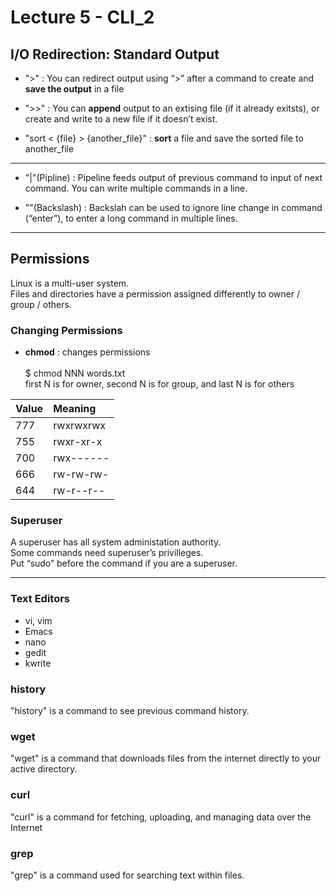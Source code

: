 # Lecture 5 - CLI_2


## I/O Redirection: Standard Output

- ">" : You can redirect output using “>” after a command to create and **save the
output** in a file

- ">>" :  You can **append** output to an extising file (if it already exitsts),
or create and write to a new file if it doesn’t exist.

- "sort < {file} > {another_file}" : **sort** a file and save the sorted file to another_file

---

- "|"(Pipline) : Pipeline feeds output of previous command to input of next command. You can write multiple commands in a line.

- "\"(Backslash) : Backslah can be used to ignore line change in command (“enter”), to enter a long command in multiple lines.

---

## Permissions
Linux is a multi-user system.<br>
Files and directories have a permission assigned differently to owner / group / others.

### Changing Permissions
- **chmod** : changes permissions<br><br>$ chmod NNN words.txt
    <br> first N is for owner, second N is for group, and last N is for others

|Value|Meaning|
|:---|:---|
|777|rwxrwxrwx|
|755|rwxr-xr-x|
|700|rwx------|
|666|rw-rw-rw-|
|644|rw-r--r--|

### Superuser
A superuser has all system administation authority.
<br>Some commands need superuser’s privilleges.
<br>Put “sudo” before the command if you are a superuser.

---

### Text Editors

- vi, vim
- Emacs
- nano
- gedit
- kwrite

### history
"history" is a command to see previous command history.

### wget
"wget" is a command that downloads files from the internet directly to your active directory.

### curl
"curl" is a command for fetching, uploading, and managing data over the Internet

### grep
"grep" is a command used for searching text within files.